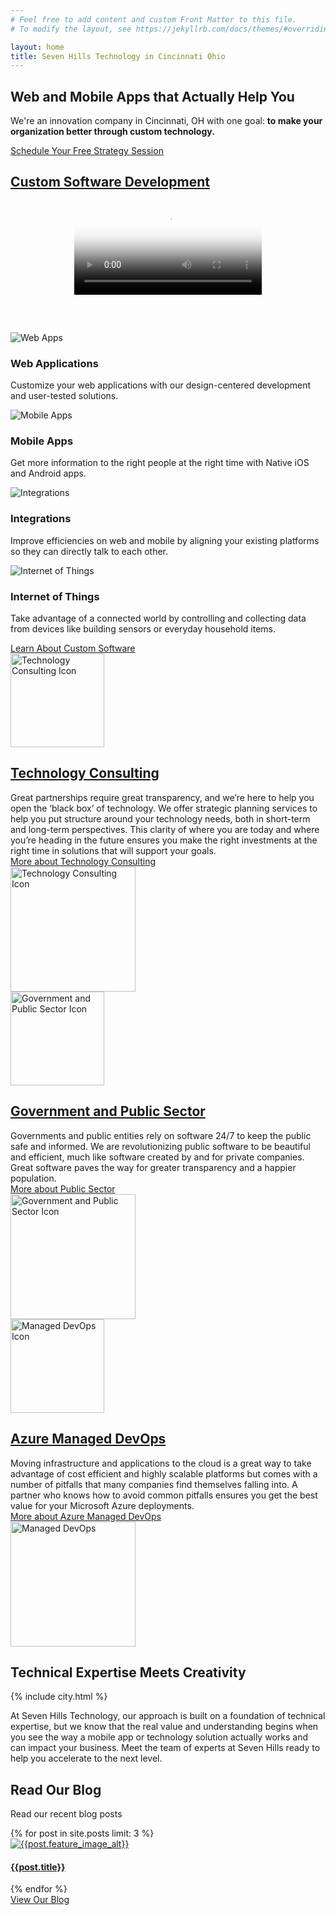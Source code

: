 ```yaml
---
# Feel free to add content and custom Front Matter to this file.
# To modify the layout, see https://jekyllrb.com/docs/themes/#overriding-theme-defaults

layout: home
title: Seven Hills Technology in Cincinnati Ohio
---
```


<section data-scroll class="sh-landing-intro landing-big-background home is-outside">
    <h1>Web and Mobile Apps that Actually Help You</h1>
    <p>
        We're an innovation company in Cincinnati, OH with one goal: <strong>to make your organization better through custom technology.</strong>
    </p>
    <div class="cta-button-wrapper"> 
        <a class="cta-button" href="https://app.hubspot.com/meetings/bradgardner/1-hour-consultation"
            rel="noreferrer" target="_blank">Schedule Your Free Strategy Session</a>
    </div>
</section>

<div class="sh-band-flair light-top"></div>
<section class="sh-light-band">
    <h2 data-scroll><a href="/development" alt="Custom Software Development">Custom Software Development</a></h2>
    <div data-scroll style="max-width: 100%; display: flex; flex-direction: row; justify-content: center;padding-bottom: 60px;">
        <video poster="/videos/poster.png" controls preload id="homeVideo" >
            <source src="/videos/intro-video.mp4" media="only screen and (min-device-width: 568px)"></source>
            <source src="/videos/intro-video.mobile.mp4" media="only screen and (max-device-width: 568px)"></source>
            <source src="/videos/intro-video.webm"></source>
        </video>
    </div>
    <div data-scroll class="sh-services">
        <div class="sh-service">
            <img class="lozad" data-src="/images/cloud-blue.svg" alt="Web Apps" />
            <h3 class="small-header">Web Applications</h3>
            <p>Customize your web applications with our design-centered development and user-tested solutions.</p>
        </div>
        <div class="sh-service">
            <img class="lozad" data-src="/images/mobile-blue.svg" alt="Mobile Apps" />
            <h3 class="small-header">Mobile Apps</h3>
            <p>Get more information to the right people at the right time with Native iOS and Android apps.</p>
        </div>
        <div class="sh-service">
            <img class="lozad" data-src="/images/integration-blue.svg" alt="Integrations" />
            <h3 class="small-header">Integrations</h3>
            <p>Improve efficiencies on web and mobile by aligning your existing platforms so they can directly talk to each other.</p>
        </div>
        <div class="sh-service">
            <img class="lozad" data-src="/images/iot-blue.svg" alt="Internet of Things" />
            <h3 class="small-header">Internet of Things</h3>
            <p>Take advantage of a connected world by controlling and collecting data from devices like building sensors or everyday household items.</p>
        </div>
    </div>
    <div data-scroll class="cta-button-wrapper"> 
        <a class="cta-button" href="/development">Learn About Custom Software</a>
    </div>
</section>
<div class="sh-band-flair light-bottom"></div>

<section class="sh-white-band">
    <div class="sh-product-list">
        <div data-scroll class="sh-product-wrapper">
            <div class="small-image-wrapper">
                <div class="icon small-icon d-block d-md-none">
                    <img class="lozad" data-src="/images/consulting-color.svg" alt="Technology Consulting Icon" height="150">
                </div>
            </div>
            <div class="sh-product">
                <div class="text">
                    <h2><a href="/consulting" alt="Technology Consulting">Technology Consulting</a></h2>
                    <div>
                        Great partnerships require great transparency, and we’re here to help you open the ‘black box’ of technology. We offer strategic planning services to help you put structure around your technology needs, both in short-term and long-term perspectives. This clarity of where you are today and where you’re heading in the future ensures you make the right investments at the right time in solutions that will support your goals.
                    </div>
                    <div class="small-link">
                        <a href="/consulting" alt="Technology Consulting">More about Technology Consulting <i class="fa fa-arrow-right"></i></a>
                    </div>
                </div>
                <div class="icon pull-right d-none d-md-block">
                    <img class="lozad" data-src="/images/consulting-color.svg" alt="Technology Consulting Icon" height="200">
                </div>
            </div>
        </div>
        <div data-scroll class="sh-product-wrapper">
            <div class="small-image-wrapper">
                <div class="icon small-icon d-block d-md-none">
                    <img class="lozad" data-src="/images/government.svg" alt="Government and Public Sector Icon" height="150">
                </div>
            </div>
            <div class="sh-product">
                <div class="text">
                    <h2><a href="/public-sector" alt="Government and Public Sector">Government and Public Sector</a></h2>
                    <div>
                        Governments and public entities rely on software 24/7 to keep the public safe and informed. We are revolutionizing public software to be beautiful and efficient, much like software created by and for private companies. Great software paves the way for greater transparency and a happier population.
                    </div>
                    <div class="small-link">
                        <a href="/public-sector" alt="Government and Public">More about Public Sector <i class="fa fa-arrow-right"></i></a>
                    </div>
                </div>
                <div class="icon pull-right d-none d-md-block">
                    <img class="lozad" data-src="/images/government.svg" alt="Government and Public Sector Icon" height="200">
                </div>
            </div>
        </div>
        <div data-scroll class="sh-product-wrapper">
            <div class="small-image-wrapper">
                <div class="icon small-icon d-block d-md-none">
                    <img class="lozad" data-src="/images/devops.svg" alt="Managed DevOps Icon" height="150">
                </div>
            </div>
            <div class="sh-product">
                <div class="text">
                    <h2><a href="/managed-devops" alt="Managed DevOps">Azure Managed DevOps</a></h2>
                    <div>
                        Moving infrastructure and applications to the cloud is a great way to take advantage of cost efficient and highly scalable platforms but comes with a number of pitfalls that many companies find themselves falling into. A partner who knows how to avoid common pitfalls ensures you get the best value for your Microsoft Azure deployments.
                    </div>
                    <div class="small-link">
                        <a href="/managed-devops" alt="Managed DevOps">More about Azure Managed DevOps <i class="fa fa-arrow-right"></i></a>
                    </div>
                </div>
                <div class="icon pull-right d-none d-md-block">
                    <img class="lozad" data-src="/images/devops.svg" alt="Managed DevOps" height="200">
                </div>
            </div>
        </div>
    </div>
</section>
<div class="sh-band-flair dark-top"></div>
<section class="sh-dark-band">
    <h2 data-scroll id="mission-title" class="sh-fade-in">Technical Expertise Meets Creativity</h2>
    <div class="sh-city-outline">
        {% include city.html %}
    </div>
    <!-- <img src="images/city.svg" alt="City outline" /> -->
    <p class="sh-fade-in large-text">At Seven Hills Technology, our approach is built on a foundation of technical expertise, but we know that the real value and understanding begins when you see the way a mobile app or technology solution actually works and can impact your business. Meet the team of experts at Seven Hills ready to help you accelerate to the next level.</p>
</section>
<div class="sh-band-flair dark-bottom"></div>
<section class="sh-white-band">
    <h2 data-scroll>Read Our Blog</h2>
    <p data-scroll>Read our recent blog posts</p>
    <div data-scroll class="sh-blog">
        {% for post in site.posts limit: 3 %}
        <div class="post">
            <a href="{{post.url}}" alt="{{post.title}}">
                <img src="{{ post.feature_image_url }}" alt="{{post.feature_image_alt}}">
                <div>
                    <h4>{{post.title}}</h4>
                </div>
            </a>
        </div>
        {% endfor %}
    </div>
    <div data-scroll class="default-button-wrapper"> 
        <a class="default-button" href="/blog">View Our Blog</a>
    </div>
</section>
<!-- <section class="sh-clients">Clients</section> -->